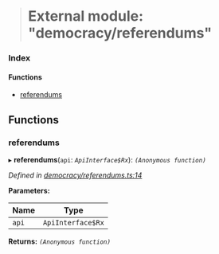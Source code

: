 > # External module: "democracy/referendums"

### Index

#### Functions

* [referendums](_democracy_referendums_.md#referendums)

## Functions

###  referendums

▸ **referendums**(`api`: *`ApiInterface$Rx`*): *`(Anonymous function)`*

*Defined in [democracy/referendums.ts:14](https://github.com/polkadot-js/api/blob/8c4320c/packages/api-derive/src/democracy/referendums.ts#L14)*

**Parameters:**

Name | Type |
------ | ------ |
`api` | `ApiInterface$Rx` |

**Returns:** *`(Anonymous function)`*